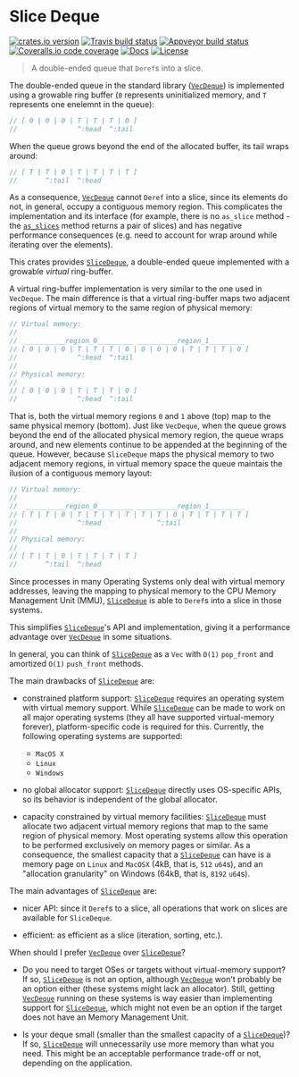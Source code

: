 # Slice Deque

[![crates.io version][crate-shield]][crate] [![Travis build status][travis-shield]][travis] [![Appveyor build status][appveyor-shield]][appveyor] [![Coveralls.io code coverage][coveralls-shield]][coveralls] [![Docs][docs-shield]][docs] [![License][license-shield]][license]

> A double-ended queue that `Deref`s into a slice.

The double-ended queue in the standard library ([`VecDeque`]) is implemented
using a growable ring buffer (`0` represents uninitialized memory, and `T`
represents one enelemnt in the queue):

```rust
// [ 0 | 0 | 0 | T | T | T | 0 ]
//               ^:head  ^:tail
```

When the queue grows beyond the end of the allocated buffer, its tail wraps
around:

```rust
// [ T | T | 0 | T | T | T | T ]
//       ^:tail  ^:head
```

As a consequence, [`VecDeque`] cannot `Deref` into a slice, since its elements
do not, in general, occupy a contiguous memory region. This complicates the
implementation and its interface (for example, there is no `as_slice` method -
the [`as_slices`] method returns a pair of slices) and has negative performance
consequences (e.g. need to account for wrap around while iterating over the
elements).

This crates provides [`SliceDeque`], a double-ended queue implemented with
a growable *virtual* ring-buffer.

A virtual ring-buffer implementation is very similar to the one used in
`VecDeque`. The main difference is that a virtual ring-buffer maps two
adjacent regions of virtual memory to the same region of physical memory:

```rust
// Virtual memory:
//
//  __________region_0_________ __________region_1_________
// [ 0 | 0 | 0 | T | T | T | 0 | 0 | 0 | 0 | T | T | T | 0 ]
//               ^:head  ^:tail
//
// Physical memory:
//
// [ 0 | 0 | 0 | T | T | T | 0 ]
//               ^:head  ^:tail
```

That is, both the virtual memory regions `0` and `1` above (top) map to the same
physical memory (bottom). Just like `VecDeque`, when the queue grows beyond the
end of the allocated physical memory region, the queue wraps around, and new
elements continue to be appended at the beginning of the queue. However, because
`SliceDeque` maps the physical memory to two adjacent memory regions, in virtual
memory space the queue maintais the ilusion of a contiguous memory layout:

```rust
// Virtual memory:
//
//  __________region_0_________ __________region_1_________
// [ T | T | 0 | T | T | T | T | T | T | 0 | T | T | T | T ]
//               ^:head              ^:tail
//
// Physical memory:
//
// [ T | T | 0 | T | T | T | T ]
//       ^:tail  ^:head
```

Since processes in many Operating Systems only deal with virtual memory
addresses, leaving the mapping to physical memory to the CPU Memory Management
Unit (MMU), [`SliceDeque`] is able to `Deref`s into a slice in those systems.

This simplifies [`SliceDeque`]'s API and implementation, giving it a performance
advantage over [`VecDeque`] in some situations. 

In general, you can think of [`SliceDeque`] as a `Vec` with `O(1)` `pop_front`
and amortized `O(1)` `push_front` methods.

The main drawbacks of [`SliceDeque`] are:

* constrained platform support: [`SliceDeque`] requires an operating system with
virtual memory support. While [`SliceDeque`] can be made to work on all major
operating systems (they all have supported virtual-memory forever),
platform-specific code is required for this. Currently, the following operating
systems are supported:

    * `MacOS X`
    * `Linux`
    * `Windows`

* no global allocator support: [`SliceDeque`] directly uses OS-specific APIs, so
its behavior is independent of the global allocator.

* capacity constrained by virtual memory facilities: [`SliceDeque`] must
allocate two adjacent virtual memory regions that map to the same region of
physical memory. Most operating systems allow this operation to be performed
exclusively on memory pages or similar. As a consequence, the smallest capacity
that a [`SliceDeque`] can have is a memory page on `Linux` and `MacOSX` (4kB,
that is, `512` `u64`s), and an "allocation granularity" on Windows (64kB, that
is, `8192` `u64`s).

The main advantages of [`SliceDeque`] are:

* nicer API: since it `Deref`s to a slice, all operations that work on
slices are available for `SliceDeque`.

* efficient: as efficient as a slice (iteration, sorting, etc.).

When should I prefer [`VecDeque`] over [`SliceDeque`]? 

* Do you need to target OSes or targets without virtual-memory support? If so,
  [`SliceDeque`] is not an option, although [`VecDeque`] won't probably be an
  option either (these systems might lack an allocator). Still, getting
  [`VecDeque`] running on these systems is way easier than implementing support
  for [`SliceDeque`], which might not even be an option if the target does not
  have an Memory Management Unit.

* Is your deque small (smaller than the smallest capacity of a [`SliceDeque`])?
  If so, [`SliceDeque`] will unnecessarily use more memory than what you need.
  This might be an acceptable performance trade-off or not, depending on the
  application.

[`VecDeque`]: https://doc.rust-lang.org/std/collections/struct.VecDeque.html
[`as_slices`]: https://doc.rust-lang.org/std/collections/struct.VecDeque.html#method.as_slices
[`SliceDeque`]: struct.SliceDeque.html

[travis-shield]: https://img.shields.io/travis/gnzlbg/slice_deque.svg?style=flat-square
[travis]: https://travis-ci.org/gnzlbg/slice_deque
[appveyor-shield]: https://img.shields.io/appveyor/ci/gnzlbg/slice_deque.svg?style=flat-square
[appveyor]: https://ci.appveyor.com/project/gnzlbg/slice_deque/branch/master
[coveralls-shield]: https://img.shields.io/coveralls/gnzlbg/slice_deque.svg?style=flat-square
[coveralls]: https://coveralls.io/github/gnzlbg/slice_deque
[docs-shield]: https://img.shields.io/badge/docs-online-blue.svg?style=flat-square
[docs]: https://gnzlbg.github.io/slice_deque
[license-shield]: https://img.shields.io/badge/License-MIT%2FApache2.0-green.svg?style=flat-square
[license]: https://github.com/gnzlbg/slice_deque/blob/master/license.md
[crate-shield]: https://img.shields.io/crates/v/slice_deque.svg?style=flat-square
[crate]: https://crates.io/crates/slice_deque
